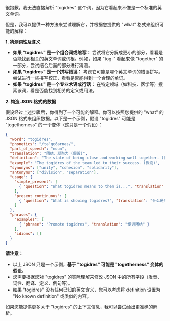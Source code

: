 很抱歉，我无法直接解析 "togidres" 这个词，因为它看起来不像是一个标准的英文单词。

但是，我可以提供一种方法来尝试理解它，并根据您提供的 "what" 格式来组织可能的解释：

**1. 猜测词性及含义**

*   **如果 "togidres" 是一个组合词或缩写：**  尝试将它分解成更小的部分，看看是否能找到相关的英文单词或词根。例如，如果 "tog-" 看起来像 "together" 的一部分，尝试结合后面的部分进行猜测。
*   **如果 "togidres" 是一个拼写错误：** 考虑它可能是哪个英文单词的错误拼写。尝试进行一些拼写校正，看看是否能得到一个合理的单词。
*   **如果 "togidres" 是一个专业术语或行话：**  在特定领域（如科技、医学等）搜索该词，看是否能找到相关的定义或用法。

**2. 构造 JSON 格式的数据**

假设经过上述步骤后，你得到了一个可能的解释。你可以按照您提供的 "what" 的 JSON 格式来组织数据。以下是一个示例，假设 "togidres" 可能是 "togetherness" 的一个变体（这只是一个假设）：

```json
{
  "word": "togidres",
  "phonetics": "/təˈɡɛðərnəs/",
  "part_of_speech": "noun",
  "translation": "团结，凝聚力 (假设)",
  "definition": "The state of being close and working well together. (假设)",
  "example": "The togidres of the team led to their success. (假设)",
  "synonyms": ["unity", "cohesion", "solidarity"],
  "antonyms": ["division", "separation"],
  "usage": {
    "simple_present": [
      { "question": "What togidres means to them is...", "translation": "团结对他们来说意味着..." }
    ],
    "present_continuous": [
      { "question": "What is showing togidres?", "translation": "什么是展示团结？" }
    ]
  },
  "phrases": {
    "examples": [
      { "phrase": "Promote togidres", "translation": "促进团结" }
    ],
    "idioms": []
  }
}
```

**请注意：**

*   以上 JSON 只是一个示例，**基于 "togidres" 可能是 "togetherness" 变体的假设**。
*   您需要根据您对 "togidres" 的实际理解来修改 JSON 中的所有字段（发音、词性、翻译、定义、例句等）。
*   如果 "togidres" 没有任何已知的英文含义，您可以考虑将 definition 设置为 "No known definition" 或类似的内容。

如果您能提供更多关于 "togidres" 的上下文信息，我可以尝试给出更准确的解析。
 